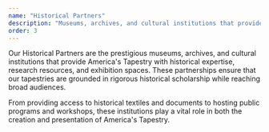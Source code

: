 ```yaml
---
name: "Historical Partners"
description: "Museums, archives, and cultural institutions that provide historical expertise and resources to ensure authenticity."
order: 3
---
```


Our Historical Partners are the prestigious museums, archives, and
cultural institutions that provide America's Tapestry with historical
expertise, research resources, and exhibition spaces. These
partnerships ensure that our tapestries are grounded in rigorous
historical scholarship while reaching broad audiences.

From providing access to historical textiles and documents to hosting
public programs and workshops, these institutions play a vital role in
both the creation and presentation of America's Tapestry.
